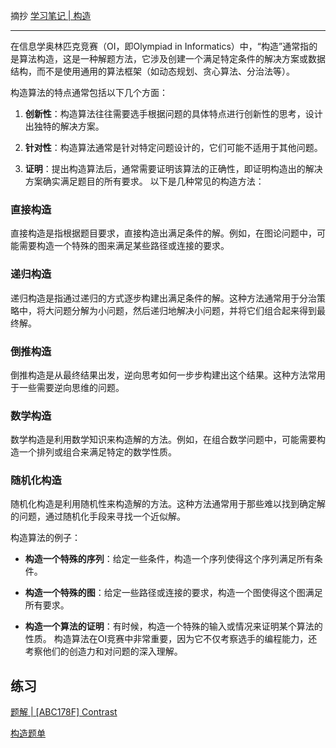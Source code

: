 摘抄 [学习笔记 | 构造](https://flowus.cn/b4bd4f8e-4454-4b45-aacc-79b5956a184b)

---

在信息学奥林匹克竞赛（OI，即Olympiad in Informatics）中，“构造”通常指的是算法构造，这是一种解题方法，它涉及创建一个满足特定条件的解决方案或数据结构，而不是使用通用的算法框架（如动态规划、贪心算法、分治法等）。

构造算法的特点通常包括以下几个方面：

1. **创新性**：构造算法往往需要选手根据问题的具体特点进行创新性的思考，设计出独特的解决方案。

2. **针对性**：构造算法通常是针对特定问题设计的，它们可能不适用于其他问题。

3. **证明**：提出构造算法后，通常需要证明该算法的正确性，即证明构造出的解决方案确实满足题目的所有要求。
以下是几种常见的构造方法：

### 直接构造

直接构造是指根据题目要求，直接构造出满足条件的解。例如，在图论问题中，可能需要构造一个特殊的图来满足某些路径或连接的要求。

### 递归构造

递归构造是指通过递归的方式逐步构建出满足条件的解。这种方法通常用于分治策略中，将大问题分解为小问题，然后递归地解决小问题，并将它们组合起来得到最终解。

### 倒推构造

倒推构造是从最终结果出发，逆向思考如何一步步构建出这个结果。这种方法常用于一些需要逆向思维的问题。

### 数学构造

数学构造是利用数学知识来构造解的方法。例如，在组合数学问题中，可能需要构造一个排列或组合来满足特定的数学性质。

### 随机化构造

随机化构造是利用随机性来构造解的方法。这种方法通常用于那些难以找到确定解的问题，通过随机化手段来寻找一个近似解。

构造算法的例子：

- **构造一个特殊的序列**：给定一些条件，构造一个序列使得这个序列满足所有条件。

- **构造一个特殊的图**：给定一些路径或连接的要求，构造一个图使得这个图满足所有要求。

- **构造一个算法的证明**：有时候，构造一个特殊的输入或情况来证明某个算法的性质。
构造算法在OI竞赛中非常重要，因为它不仅考察选手的编程能力，还考察他们的创造力和对问题的深入理解。

## 练习

[题解 | [ABC178F] Contrast](%E6%9E%84%E9%80%A0/%E9%A2%98%E8%A7%A3++++ABC178F++Contrast%20d0639dcf-2695-49f4-8299-3af499b2e21d.md)

[构造题单](%E6%9E%84%E9%80%A0/%E6%9E%84%E9%80%A0%E9%A2%98%E5%8D%95%20d9270384-6909-489d-90a2-1a3ce02d923f.md)

